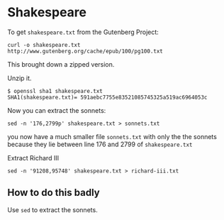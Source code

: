 # Shakespeare
To get ```shakespeare.txt``` from the Gutenberg Project:
```
curl -o shakespeare.txt http://www.gutenberg.org/cache/epub/100/pg100.txt
```
This brought down a zipped version.

Unzip it.

```
$ openssl sha1 shakespeare.txt
SHA1(shakespeare.txt)= 591aebc7755e83521085745325a519ac6964053c
```
Now you can extract the sonnets:

```
sed -n '176,2799p' shakespeare.txt > sonnets.txt
```
you now have a much smaller file ```sonnets.txt``` with only the the sonnets because they lie between line 176 and 2799 of ```shakespeare.txt```

Extract Richard III
```
sed -n '91208,95748' shakespeare.txt > richard-iii.txt
```


## How to do this badly
Use ```sed``` to extract the sonnets.

